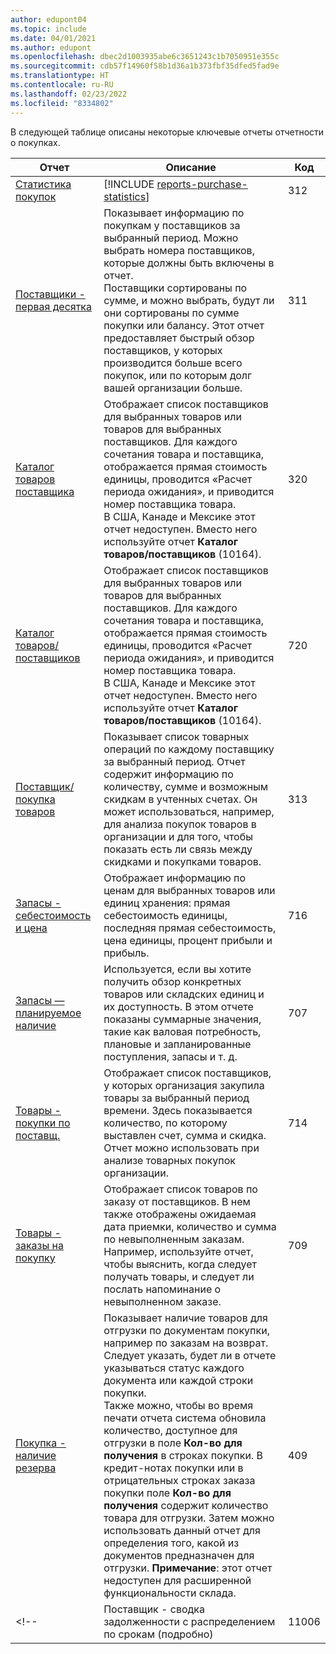 ```yaml
---
author: edupont04
ms.topic: include
ms.date: 04/01/2021
ms.author: edupont
ms.openlocfilehash: dbec2d1003935abe6c3651243c1b7050951e355c
ms.sourcegitcommit: cdb57f14960f58b1d36a1b373fbf35dfed5fad9e
ms.translationtype: HT
ms.contentlocale: ru-RU
ms.lasthandoff: 02/23/2022
ms.locfileid: "8334802"
---
```

В следующей таблице описаны некоторые ключевые отчеты отчетности о покупках.



| Отчет | Описание | Код | 
|---------|---------|---------|
|[Статистика покупок](https://businesscentral.dynamics.com?report=312)|[!INCLUDE [reports-purchase-statistics](reports-purchase-statistics.md)]|312|
|[Поставщики - первая десятка](https://businesscentral.dynamics.com?report=311)|Показывает информацию по покупкам у поставщиков за выбранный период. Можно выбрать номера поставщиков, которые должны быть включены в отчет.<br>Поставщики сортированы по сумме, и можно выбрать, будут ли они сортированы по сумме покупки или балансу. Этот отчет предоставляет быстрый обзор поставщиков, у которых производится больше всего покупок, или по которым долг вашей организации больше.|311|
|[Каталог товаров поставщика](https://businesscentral.dynamics.com?report=320)|Отображает список поставщиков для выбранных товаров или товаров для выбранных поставщиков. Для каждого сочетания товара и поставщика, отображается прямая стоимость единицы, проводится «Расчет периода ожидания», и приводится номер поставщика товара.<br>В США, Канаде и Мексике этот отчет недоступен. Вместо него используйте отчет **Каталог товаров/поставщиков** (10164).|320|
|[Каталог товаров/поставщиков](https://businesscentral.dynamics.com?report=720)|Отображает список поставщиков для выбранных товаров или товаров для выбранных поставщиков. Для каждого сочетания товара и поставщика, отображается прямая стоимость единицы, проводится «Расчет периода ожидания», и приводится номер поставщика товара.<br>В США, Канаде и Мексике этот отчет недоступен. Вместо него используйте отчет **Каталог товаров/поставщиков** (10164).|720|
|[Поставщик/покупка товаров](https://businesscentral.dynamics.com?report=313)|Показывает список товарных операций по каждому поставщику за выбранный период. Отчет содержит информацию по количеству, сумме и возможным скидкам в учтенных счетах. Он может использоваться, например, для анализа покупок товаров в организации и для того, чтобы показать есть ли связь между скидками и покупками товаров.|313|
|[Запасы - себестоимость и цена](https://businesscentral.dynamics.com?report=716)|Отображает информацию по ценам для выбранных товаров или единиц хранения: прямая себестоимость единицы, последняя прямая себестоимость, цена единицы, процент прибыли и прибыль.|716|
|[Запасы — планируемое наличие](https://businesscentral.dynamics.com?report=707)|Используется, если вы хотите получить обзор конкретных товаров или складских единиц и их доступность. В этом отчете показаны суммарные значения, такие как валовая потребность, плановые и запланированные поступления, запасы и т. д. |707|
|[Товары - покупки по поставщ.](https://businesscentral.dynamics.com?report=714)|Отображает список поставщиков, у которых организация закупила товары за выбранный период времени. Здесь показывается количество, по которому выставлен счет, сумма и скидка. Отчет можно использовать при анализе товарных покупок организации.|714|
|[Товары - заказы на покупку](https://businesscentral.dynamics.com?report=709)|Отображает список товаров по заказу от поставщиков. В нем также отображены ожидаемая дата приемки, количество и сумма по невыполненным заказам. Например, используйте отчет, чтобы выяснить, когда следует получать товары, и следует ли послать напоминание о невыполненном заказе.|709|
|[Покупка - наличие резерва](https://businesscentral.dynamics.com?report=409)|Показывает наличие товаров для отгрузки по документам покупки, например по заказам на возврат. Следует указать, будет ли в отчете указываться статус каждого документа или каждой строки покупки. <br>Также можно, чтобы во время печати отчета система обновила количество, доступное для отгрузки в поле **Кол-во для получения** в строках покупки. В кредит-нотах покупки или в отрицательных строках заказа покупки поле **Кол-во для получения** содержит количество товара для отгрузки. Затем можно использовать данный отчет для определения того, какой из документов предназначен для отгрузки. **Примечание**: этот отчет недоступен для расширенной функциональности склада.|409|
<!--|[](https://businesscentral.dynamics.com?report=)Поставщик - сводка задолженности с распределением по срокам (подробно)|11006| Касается DACH: отчет, который может быть использован руководителем отдела закупок и бухгалтерией. Здесь у вас будет обзор неоплаченных счетов-фактур поставщика, включая сроки, валюты и суммы. Основа — открытые операции книги поставщика.| -->

